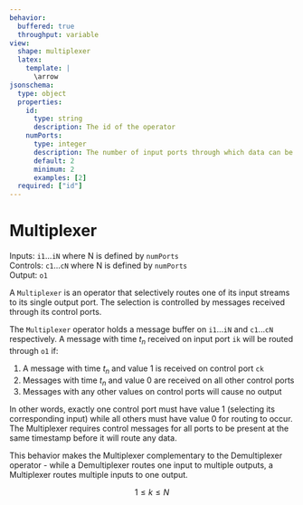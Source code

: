 ```yaml
---
behavior:
  buffered: true
  throughput: variable
view:
  shape: multiplexer
  latex:
    template: |
      \arrow
jsonschema:
  type: object
  properties:
    id:
      type: string
      description: The id of the operator
    numPorts:
      type: integer
      description: The number of input ports through which data can be routed.
      default: 2
      minimum: 2
      examples: [2]
  required: ["id"]
---
```


# Multiplexer

Inputs: `i1`...`iN` where N is defined by `numPorts`  
Controls: `c1`...`cN` where N is defined by `numPorts`  
Output: `o1`

A `Multiplexer` is an operator that selectively routes one of its input streams to its single output port. The selection is controlled by messages received through its control ports.

The `Multiplexer` operator holds a message buffer on `i1`...`iN` and `c1`...`cN` respectively. A message with time $t_n$ received on input port `ik` will be routed through `o1` if:

1. A message with time $t_n$ and value 1 is received on control port `ck`
2. Messages with time $t_n$ and value 0 are received on all other control ports
3. Messages with any other values on control ports will cause no output

In other words, exactly one control port must have value 1 (selecting its corresponding input) while all others must have value 0 for routing to occur. The Multiplexer requires control messages for all ports to be present at the same timestamp before it will route any data.

This behavior makes the Multiplexer complementary to the Demultiplexer operator - while a Demultiplexer routes one input to multiple outputs, a Multiplexer routes multiple inputs to one output.

$$1 \leq k \leq N$$
